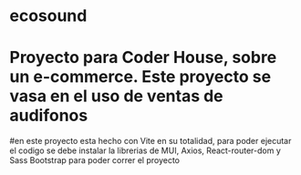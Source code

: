 # ecosound
# Proyecto para Coder House, sobre un e-commerce. Este proyecto se vasa en el uso de ventas de audifonos

#en este proyecto esta hecho con Vite en su totalidad, para poder ejecutar el codigo se debe instalar la librerias de MUI, Axios, React-router-dom y Sass Bootstrap para poder correr el proyecto
